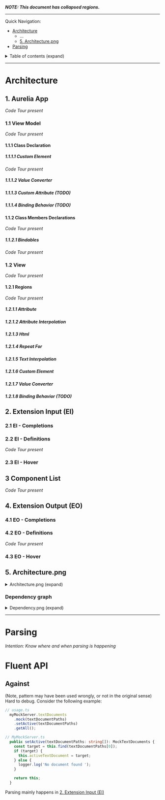 **_NOTE: This document has collapsed regions._**

---

Quick Navigation:

- [Architecture](#architecture)
  - ...
  - [5. Architecture.png](#5-architecturepng)
- [Parsing](#parsing)

<details>
<summary>Table of contents (expand)</summary>
<p>


- [Architecture](#architecture)
  - [1. Aurelia App](#1-aurelia-app)
    - [1.1 View Model](#11-view-model)
      - [1.1.1 Class Declaration](#111-class-declaration)
        - [1.1.1.1 Custom Element](#1111-custom-element)
        - [1.1.1.2 Value Converter](#1112-value-converter)
        - [1.1.1.3 Custom Attribute (TODO)](#1113-custom-attribute-todo)
        - [1.1.1.4 Binding Behavior (TODO)](#1114-binding-behavior-todo)
      - [1.1.2 Class Members Declarations](#112-class-members-declarations)
        - [1.1.2.1 Bindables](#1121-bindables)
    - [1.2 View](#12-view)
      - [1.2.1 Regions](#121-regions)
        - [1.2.1.1 Attribute](#1211-attribute)
        - [1.2.1.2 Attribute Interpolation](#1212-attribute-interpolation)
        - [1.2.1.3 Html](#1213-html)
        - [1.2.1.4 Repeat For](#1214-repeat-for)
        - [1.2.1.5 Text Interpolation](#1215-text-interpolation)
        - [1.2.1.6 Custom Element](#1216-custom-element)
        - [1.2.1.7 Value Converter](#1217-value-converter)
        - [1.2.1.8 Binding Behavior (TODO)](#1218-binding-behavior-todo)
  - [2. Extension Input (EI)](#2-extension-input-ei)
    - [2.1 EI - Completions](#21-ei---completions)
    - [2.2 EI - Definitions](#22-ei---definitions)
    - [2.3 EI - Hover](#23-ei---hover)
  - [3 Component List](#3-component-list)
  - [4. Extension Output (EO)](#4-extension-output-eo)
    - [4.1 EO - Completions](#41-eo---completions)
    - [4.2 EO - Definitions](#42-eo---definitions)
    - [4.3 EO - Hover](#43-eo---hover)
  - [5. Architecture.png](#5-architecturepng)
    - [Dependency graph](#dependency-graph)
- [Parsing](#parsing)
- [Fluent API](#fluent-api)
  - [Against](#against)

</p>
</details>

---

# Architecture

## 1. Aurelia App
*Code Tour present*

### 1.1 View Model
*Code Tour present*

#### 1.1.1 Class Declaration

##### 1.1.1.1 Custom Element
*Code Tour present*
##### 1.1.1.2 Value Converter
##### 1.1.1.3 Custom Attribute (TODO)
##### 1.1.1.4 Binding Behavior (TODO)

#### 1.1.2 Class Members Declarations
*Code Tour present*
##### 1.1.2.1 Bindables
*Code Tour present*

### 1.2 View
*Code Tour present*

#### 1.2.1 Regions
*Code Tour present*
##### 1.2.1.1 Attribute
##### 1.2.1.2 Attribute Interpolation
##### 1.2.1.3 Html
##### 1.2.1.4 Repeat For
##### 1.2.1.5 Text Interpolation
##### 1.2.1.6 Custom Element
##### 1.2.1.7 Value Converter
##### 1.2.1.8 Binding Behavior (TODO)


## 2. Extension Input (EI)
### 2.1 EI - Completions

### 2.2 EI - Definitions
*Code Tour present*

### 2.3 EI - Hover

## 3 Component List
*Code Tour present*

## 4. Extension Output (EO)

### 4.1 EO - Completions

### 4.2 EO - Definitions
*Code Tour present*

### 4.3 EO - Hover

## 5. Architecture.png

<details>
<summary>Architecture.png (expand)</summary>
<p>

![architecture.png](../images/architecture.png)

</p>
</details>

### Dependency graph
<details>
<summary>Dependency.png (expand)</summary>
<p>

![architecture.png](../images/dependencygraph.png)

_Generated via [dependency-cruiser](https://github.com/sverweij/dependency-cruiser)_

</p>
</details>

---

# Parsing
_Intention: Know where and when parsing is happening_

# Fluent API
## Against
(Note, pattern may have been used wrongly, or not in the original sense)
Hard to debug. Consider the following example:
```ts
// usage.ts
  myMockServer.textDocuments
    .mock(textDocumentPaths)
    .setActive(textDocumentPaths)
    .getAll();

// MyMockServer.ts
  public setActive(textDocumentPaths: string[]): MockTextDocuments {     // <- Where does the arg come from?
    const target = this.find(textDocumentPaths[0]);                      //   1. Find usage place 2. See, that its fluent API
    if (target) {                                                        //   3. Chained, so not easily loggable
      this.activeTextDocument = target;
    } else {
      logger.log('No document found ');
    }

    return this;
  }
```


Parsing mainly happens in [2. Extension Input (EI)](#2-extension-input-ei)
